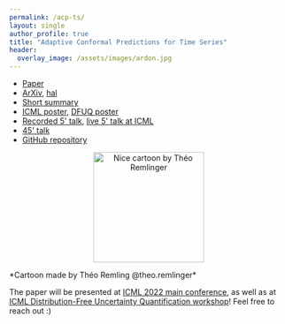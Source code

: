 ```yaml
---
permalink: /acp-ts/
layout: single
author_profile: true
title: "Adaptive Conformal Predictions for Time Series"
header:
  overlay_image: /assets/images/ardon.jpg
---
```


- [Paper](https://proceedings.mlr.press/v162/zaffran22a.html)
- [ArXiv](https://arxiv.org/abs/2202.07282), [hal](https://hal.archives-ouvertes.fr/hal-03573934)
- [Short summary](http://mzaffran.github.io/assets/files/Posters/acp_ts_summary.pdf)
- [ICML poster](http://mzaffran.github.io/assets/files/Posters/acp_ts_icml_poster.pdf), [DFUQ poster](http://mzaffran.github.io/assets/files/Posters/acp_ts_dfuq_poster.pdf)
- [Recorded 5' talk](https://icml.cc/virtual/2022/spotlight/17818), [live 5' talk at ICML](https://slideslive.com/38983531/adaptive-conformal-predictions-for-time-series)
- [45' talk](https://www.youtube.com/watch?v=Yuxu9aUpVi0)
- [GitHub repository](https://github.com/mzaffran/adaptiveconformalpredictionstimeseries)

<p align="center">
<img src="http://mzaffran.github.io/assets/images/cartoon_theo.jpg" alt="Nice cartoon by Théo Remlinger" width="200"/>
</p>  
*Cartoon made by Théo Remling @theo.remlinger*

The paper will be presented at [ICML 2022 main conference](https://icml.cc/), as well as at [ICML Distribution-Free Uncertainty Quantification workshop](https://sites.google.com/berkeley.edu/dfuq-22/home)! Feel free to reach out :)
